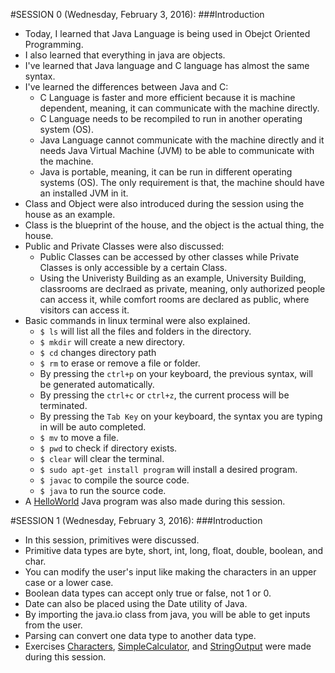 #SESSION 0 (Wednesday, February 3, 2016):
###Introduction

- Today, I learned that Java Language is being used in Obejct Oriented Programming.
- I also learned that everything in java are objects.
- I've learned that Java language and C language has almost the same syntax.
- I've learned the differences between Java and C:
  - C Language is faster and more efficient because it is machine dependent, meaning, it can communicate with the machine directly.
  - C Language needs to be recompiled to run in another operating system (OS).
  - Java Language cannot communicate with the machine directly and it needs Java Virtual Machine (JVM) to be able to communicate with the machine.
  - Java is portable, meaning, it can be run in different operating systems (OS). The only requirement is that, the machine should have an installed JVM in it.
- Class and Object were also introduced during the session using the house as an example.
- Class is the blueprint of the house, and the object is the actual thing, the house.
- Public and Private Classes were also discussed:
  - Public Classes can be accessed by other classes while Private Classes is only accessible by a certain Class.
  - Using the Univeristy Building as an example, University Building, classrooms are declraed as private, meaning, only authorized people can access it, while comfort rooms are declared as public, where visitors can access it.
- Basic commands in linux terminal were also explained.
  - ` $ ls ` will list all the files and folders in the directory.
  - ` $ mkdir ` will create a new directory.
  - ` $ cd ` changes directory path
  - ` $ rm ` to erase or remove a file or folder.
  - By pressing the `ctrl+p` on your keyboard, the previous syntax, will be generated automatically.
  - By pressing the `ctrl+c`  or `ctrl+z`, the current process will be terminated.
  - By pressing the `Tab Key` on your keyboard, the syntax you are typing in will be auto completed.
  - ` $ mv ` to move a file.
  - ` $ pwd ` to check if directory exists.
  - ` $ clear ` will clear the terminal.
  - ` $ sudo apt-get install program ` will install a desired program.
  - ` $ javac ` to compile the source code.
  - ` $ java ` to run the source code.
- A [HelloWorld](https://github.com/aenoncunanan/HelloWorld) Java program was also made during this session.


#SESSION 1 (Wednesday, February 3, 2016):
###Introduction

- In this session, primitives were discussed.
- Primitive data types are byte, short, int, long, float, double, boolean, and char.
- You can modify the user's input like making the characters in an upper case or a lower case.
- Boolean data types can accept only true or false, not 1 or 0.
- Date can also be placed using the Date utility of Java.
- By importing the java.io class from java, you will be able to get inputs from the user.
- Parsing can convert one data type to another data type.
- Exercises [Characters](https://github.com/aenoncunanan/Characters), [SimpleCalculator](https://github.com/aenoncunanan/SimpleCalc), and [StringOutput](https://github.com/aenoncunanan/StringOutput) were made during this session.
